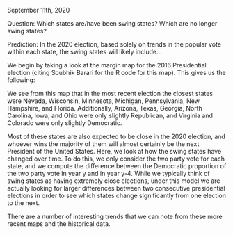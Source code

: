 September 11th, 2020

Question: Which states are/have been swing states? Which are no longer swing states?

Prediction: In the 2020 election, based solely on trends in the popular vote within each state, the swing states will likely include...

We begin by taking a look at the margin map for the 2016 Presidential election (citing Soubhik Barari for the R code for this map). This gives us the following:

We see from this map that in the most recent election the closest states were Nevada, Wisconsin, Minnesota, Michigan, Pennsylvania, New Hampshire, and Florida. Additionally, Arizona, Texas, Georgia, North Carolina, Iowa, and Ohio were only slightly Republican, and Virginia and Colorado were only slightly Democratic.

Most of these states are also expected to be close in the 2020 election, and whoever wins the majority of them will almost certainly be the next President of the United States. Here, we look at how the swing states have changed over time. To do this, we only consider the two party vote for each state, and we compute the difference between the Democratic proportion of the two party vote in year y and in year y-4. While we typically think of swing states as having extremely close elections, under this model we are actually looking for larger differences between two consecutive presidential elections in order to see which states change significantly from one election to the next.

There are a number of interesting trends that we can note from these more recent maps and the historical data.


